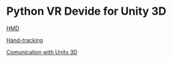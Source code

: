 # Python VR Devide for Unity 3D

[HMD](https://github.com/relativty/Relativ)

[Hand-tracking](https://github.com/CalciferZh/minimal-hand)

[Comunication with Unity 3D](https://github.com/off99555/Unity3D-Python-Communication)
